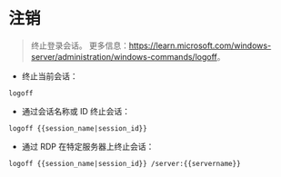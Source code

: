 # 注销

> 终止登录会话。
> 更多信息：<https://learn.microsoft.com/windows-server/administration/windows-commands/logoff>。

- 终止当前会话：

`logoff`

- 通过会话名称或 ID 终止会话：

`logoff {{session_name|session_id}}`

- 通过 RDP 在特定服务器上终止会话：

`logoff {{session_name|session_id}} /server:{{servername}}`